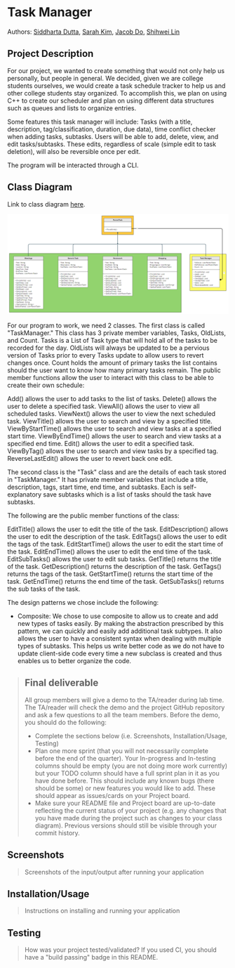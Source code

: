  # Task Manager
 Authors: [Siddharta Dutta](https://github.com/SiddhartaDutta), [Sarah Kim](https://github.com/sarahkimmieee), [Jacob Do](https://github.com/jacobcdo), [Shihwei Lin](https://github.com/slin182)

## Project Description
  
For our project, we wanted to create something that would not only help us personally, but people in general. We decided, given we are college students ourselves, we would create a task schedule tracker to help us and other college students stay organized. To accomplish this, we plan on using C++ to create our scheduler and plan on using different data structures such as queues and lists to organize entries.

Some features this task manager will include: Tasks (with a title, description, tag/classification, duration, due data), time conflict checker when adding tasks, subtasks.
Users will be able to add, delete, view, and edit tasks/subtasks. These edits, regardless of scale (simple edit to task deletion), will also be reversible once per edit.

The program will be interacted through a CLI.

## Class Diagram
 Link to class diagram [here](https://app.moqups.com/HLxRWlfaIpcROvGcueaSVdEqONtGUJtv/view/page/aa458c046). 

 ![image of second version of class diagram](./images/decoders.png)

 For our program to work, we need 2 classes. The first class is called "TaskManager." This class has 3 private member variables, Tasks, OldLists, and Count. Tasks is a List of Task type that will hold all of the tasks to be recorded for the day. OldLists will always be updated to be a pervious version of Tasks prior to every Tasks update to allow users to revert changes once. Count holds the amount of primary tasks the list contains should the user want to know how many primary tasks remain. The public member functions allow the user to interact with this class to be able to create their own schedule:

Add() allows the user to add tasks to the list of tasks. Delete() allows the user to delete a specified task. ViewAll() allows the user to view all scheduled tasks.
ViewNext() allows the user to view the next scheduled task.
ViewTitle() allows the user to search and view by a specified title.
ViewByStartTime() allows the user to search and view tasks at a specified start time.
ViewByEndTime() allows the user to search and view tasks at a specified end time.
Edit() allows the user to edit a specified task.
ViewByTag() allows the user to search and view tasks by a specified tag.
ReverseLastEdit() allows the user to revert back one edit.

The second class is the "Task" class and are the details of each task stored in "TaskManager." It has private member variables that include a title, description, tags, start time, end time, and subtasks. Each is self-explanatory save subtasks which is a list of tasks should the task have subtasks.

The following are the public member functions of the class:

EditTitle() allows the user to edit the title of the task. 
EditDescription() allows the user to edit the description of the task.
EditTags() allows the user to edit the tags of the task.
EditStartTime() allows the user to edit the start time of the task.
EditEndTime() allows the user to edit the end time of the task.
EditSubTasks() allows the user to edit sub tasks.
GetTitle() returns the title of the task.
GetDescription() returns the description of the task.
GetTags() returns the tags of the task.
GetStartTime() returns the start time of the task.
GetEndTime() returns the end time of the task.
GetSubTasks() returns the sub tasks of the task.
 
The design patterns we chose include the following:

- Composite: We chose to use composite to allow us to create and add new types of tasks easily. By making the abstraction prescribed by this pattern, we can quickly and easily add additional task subtypes. It also allows the user to have a consistent syntax when dealing with multiple types of subtasks. This helps us write better code as we do not have to update client-side code every time a new subclass is created and thus enables us to better organize the code.

 
 > ## Final deliverable
 > All group members will give a demo to the TA/reader during lab time. The TA/reader will check the demo and the project GitHub repository and ask a few questions to all the team members. 
 > Before the demo, you should do the following:
 > * Complete the sections below (i.e. Screenshots, Installation/Usage, Testing)
 > * Plan one more sprint (that you will not necessarily complete before the end of the quarter). Your In-progress and In-testing columns should be empty (you are not doing more work currently) but your TODO column should have a full sprint plan in it as you have done before. This should include any known bugs (there should be some) or new features you would like to add. These should appear as issues/cards on your Project board.
 > * Make sure your README file and Project board are up-to-date reflecting the current status of your project (e.g. any changes that you have made during the project such as changes to your class diagram). Previous versions should still be visible through your commit history. 
 
 ## Screenshots
 > Screenshots of the input/output after running your application
 ## Installation/Usage
 > Instructions on installing and running your application
 ## Testing
 > How was your project tested/validated? If you used CI, you should have a "build passing" badge in this README.
 
